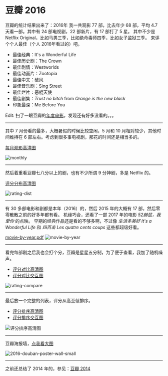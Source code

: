 # 豆瓣 2016

豆瓣的统计结果出来了：2016年 我一共观影 77 部，比去年少 68 部，平均 4.7 天看一部。其中有 24 部电视剧，22 部新片，有 17 部打了 5 星。
其中不少是 Netflix Original，比如马男三季，比如绝命毒师四季，比如女子监狱三季。
来评个个人最佳（个人 2016年看过的）吧。

- 最佳经典：It's a Wonderful Life
- 最佳历史剧：The Crown
- 最佳剧情：Westworlds
- 最佳动画片：Zootopia
- 最佳中文：破风
- 最佳音乐剧：Sing Street
- 最佳烂片：恶棍天使
- 最佳剧集：_Trust no bitch_ from _Orange is the new black_
- 印象最深：Me Before You

Edit: 扫了一眼豆瓣的[年度电影](https://movie.douban.com/annual2016/?source=standbyme)，发现还有好多没看的。。。

---

其中 7 月份看的最多，大概暑假的时候比较空闲，5 月和 10 月相对较少，其他时间维持在 6 部左右。考虑到很多事电视剧，那花的时间还是相当多的。

[每月观影高清图](https://github.com/nebgnahz/blog/files/675058/monthly.pdf)

![monthly](https://cloud.githubusercontent.com/assets/941519/21514298/97991bae-cc78-11e6-9279-5503db41473a.png)


---

然后着重看豆瓣七八分以上的剧，也有不少所谓 9 分神剧，多是 Netflix 的。

[评分分布高清图](https://github.com/nebgnahz/blog/files/675061/rating-dist.pdf)

![rating-dist](https://cloud.githubusercontent.com/assets/941519/21514300/97a93f34-cc78-11e6-8117-6f168d636c68.png)

---

有 30 多部电影和剧都是本年（2016）的，然后 2015 年的大概有 17 部，然后零零散散之前的好多年都有看。
机缘巧合，还看了一部 2017 年的电影 _52赫茲，我愛你_ 的点映。
早期的经典作品还是看的不够多啊，不过像 _生活多美好 It's a Wonderful Life_ 和 _四百击 Les quatre cents coups_ 这些都超级好看。

[movie-by-year.pdf](https://github.com/nebgnahz/blog/files/675079/movie-by-year.pdf)
![movie-by-year](https://cloud.githubusercontent.com/assets/941519/21514554/26263896-cc7b-11e6-9b14-71ebceeaa02c.png)

---


看完每部剧之后我也会打个分，豆瓣是星星五分制，为了便于查看，我加了随机噪声。

- [评分对比高清图](https://github.com/nebgnahz/blog/files/675060/rating-compare.pdf)
- [评分对比交互图](https://docs.google.com/spreadsheets/d/1xEj4ZBv0zsOYJYGt-h9Cz-o_J406zsAmBu0lvcPXBN0/pubchart?oid=239568091&format=interactive)

![rating-compare](https://cloud.githubusercontent.com/assets/941519/21514299/9799c20c-cc78-11e6-8462-1ba71f12e34a.png)

---

最后放一个完整的列表，评分从高至低排序。

- [评分排序高清图](https://github.com/nebgnahz/blog/files/675093/rating.pdf)
- [评分排序交互图](https://docs.google.com/spreadsheets/d/1xEj4ZBv0zsOYJYGt-h9Cz-o_J406zsAmBu0lvcPXBN0/pubchart?oid=1416982998&format=interactive)

![评分排序高清图](https://cloud.githubusercontent.com/assets/941519/21514297/9798fd36-cc78-11e6-9ed8-6d59fa0ec97c.png)

---

豆瓣海报墙，[点我看大图](https://cloud.githubusercontent.com/assets/941519/21551257/23b3edc2-cdb3-11e6-8363-6c57d9143c3d.jpg)

![2016-douban-poster-wall-small](https://cloud.githubusercontent.com/assets/941519/21551248/23a3a4c6-cdb3-11e6-8a22-502b7e766d44.jpg)

---

之前还总结了 2014 年的，参见：[豆瓣 2014](http://people.eecs.berkeley.edu/~benzh/misc/douban-2014/)
